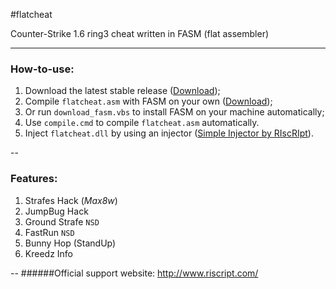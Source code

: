 #flatcheat

Counter-Strike 1.6 ring3 cheat written in FASM (flat assembler)

---
### How-to-use:
1. Download the latest stable release ([Download](https://github.com/RIscRIpt/flatcheat/archive/master.zip));
2. Compile `flatcheat.asm` with FASM on your own ([Download](http://flatassembler.net/download.php));
  3. Or run `download_fasm.vbs` to install FASM on your machine automatically;
  4. Use `compile.cmd` to compile `flatcheat.asm` automatically.
5. Inject `flatcheat.dll` by using an injector ([Simple Injector by RIscRIpt](http://www.riscript.com/downloads/Injector/ "Simple Injector by RIscRIpt")).

--
### Features:
1. Strafes Hack (*Max8w*)
2. JumpBug Hack
3. Ground Strafe `NSD`
4. FastRun `NSD`
5. Bunny Hop (StandUp)
6. Kreedz Info

--
######Official support website: http://www.riscript.com/
